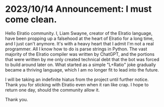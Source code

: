 # 2023/10/14 Announcement: I must come clean.

Hello Elratio community. I, Liam Swayne, creator of the Elratio language, have been propping up a falsehood at the heart of Elratio for a long time, and I just can't anymore. It's with a heavy heart that I admit I'm not a real programmer. All I know how to do is parse strings in Python. The vast majority of the Elratio compiler was written by ChatGPT, and the portions that were written by me only created technical debt that the bot was forced to build around later on. What started as a simple "L+Ratio" joke gradually became a thriving language, which I am no longer fit to lead into the future.

I will be taking an indefinite hiatus from the project until further notice. Thank you for sticking with Elratio even when it ran like crap. I hope to return one day, should the community allow it.

Thank you.
